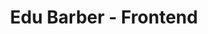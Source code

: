 <h1 align="center">Edu Barber - Frontend</h1>

<!-- ## Node.js

Após participar da **Next Level Week** e ver o quanto o javascript é dinâmico e principalmente as muitas funcionalidades diferentes das linguagens que aprendi até o momento, decidi estudar mais a fundo essas ferramentas. Obrigado pela oportunidade Rocketseat:rocket:!

## Ferramentas utilizadas:
### MVC
Arquitetura bem famosa para uma melhor organização da aplicação, com cada responsabilidade no seu devido lugar.

- Design pattern **Factory Method**:
  - Um controller nunca chama outro controller ou método, ele fica completamente isolado.
  - Cada entidade fica em um controller diferente, para que o controller não tenha mais do que a sua responsabilidade.
- Utilizado classes para cada controller, pois fica aparentemente mais organizado e fácil de ler com o conceito de **orientação a objeto**.
- A comunicação vai sempre ocorrer entre **JSON**.
### Express
Ao pensar em criação de uma api REST o pacote mais famoso e completo para se trabalhar é o *express*, sem dúvida a melhor opção.
### Sucrase
Para poder utilizar no node funcionalidades mais recentes do Javascript como a sintaxe de *import* e *export default*, você pode utilizar esse pacote, bem fácil e tranquilo para configurar.
### Nodemon
O desenvolvimento fica muito mais ágil com o refresh da aplicação automática ao salvar qualquer arquivo e esta é a funcionalidade deste pacote
### Sequelize
A abstração oferecida por esta ferramenta é bem simples e facilita pra que possamos não precisar utilizar a linguagem sql e sim o próprio Javascript.
Como já trabalho com a linguagem SQL diretamente, fica fácil entender como a ferramenta funciona por trás de uma função o que facilita até mesmo para debugar.
- Utilizei todo o sistema de *Migrations*. É incrível como facilita o gerenciamento do banco de dados, criar, modificar e deletar uma tabela nunca foi tão simples, principalmente as alterações pois as Migrations ficam ordenadas por tempo e cada tabela fica separada. Facilita também para outros desenvolvedores trabalharem naquele código.

## Banco de dados
Para facilitar o gerenciamento dos dados utilizei **Docker**, a maneira isolada do container do Docker é sensacional, principalmente para a manutenção.
### Postgresql
Para a base principal da aplicação foi utilizada a arquitetura SQL do Postgres pois existirão vários relacionamentos. Como eu utilizo no meu trabalho, quero aprender em como utilizar no NodeJS.



# Git Emoji BR

### :rocket: Tecnologias usadas

O projeto foi desenvolvido com as seguintes tecnologias:

- [Node.js](https://nodejs.org/pt-br/)
- [ReactJS](https://pt-br.reactjs.org/)
- [gh-pages](https://www.npmjs.com/package/gh-pages)
- [react-notifications-component](https://www.npmjs.com/package/react-notifications-component)

### :muscle: Projeto

**Emoji BR** é um projeto que visa ajudar na busca por emojis, traduzidos para o **português**, para serem utilizados em seus projetos do Github.

### :old_key: gh-pages

Para automatizar o deploy para o **Github Pages**, eu decidi utilizar esta biblioteca sensacional, onde ela pega o conteúdo da build do projeto e adiciona em uma branch chamada "gh-pages" que será exibida na url https://eduardomatos88.github.io/Git-Emojis-BR/ automaticamente pelo Github, onde está rodando a aplicação em produção para uso geral neste momento.

### :recycle: Como contribuir

- Fork esse repositório;
- Crie uma branch com a sua feature: `git checkout -b my-feature`
- Commit suas mudanças: `git commit -m 'feat: My new feature'`
- Push a sua branch: `git push origin my-feature`

### :pencil: Licença

Esse projeto está sob a licença MIT. Veja o arquivo [LICENSE](LICENSE) para mais detalhes.

### :ok_hand: Quem contribuiu com o projeto?

- [Kelson Teixeira](https://github.com/KelsonTeixeira)

<p align="center">Feito com carinho por <strong>Luiz Eduardo</strong> :ant:</p>





# Desafio_Cah_Simoes_Server

### :mechanical_arm: o Projeto

Um projeto simples para demonstrar conhecimentos!
Projeto criado em Node.js com Typescript.

### :rocket: Ferramentas utilizadas

- [Node.js](https://nodejs.org/pt-br/)
- [Express](https://expressjs.com/pt-br/) -
- [Typeorm](https://typeorm.io/#/) - Um poderoso ORM para gerenciar o banco de dados com javascript
- [BCryptJs](https://www.npmjs.com/package/bcryptjs) - Pacote para criptar e comparar senhas criptadas
- [Typeorm](https://typeorm.io/#/) - Um poderoso ORM para gerenciar o banco de dados com javascript
- [BCryptJs](https://www.npmjs.com/package/bcryptjs) - Pacote para criptar senhas e comparar senhas criptadas
- [JsonWebToken](https://www.npmjs.com/package/jsonwebtoken) - Pacote para criar e verificar chaves JWT
- [Tsyringe](https://www.npmjs.com/package/tsyringe) - Para gerenciar injeção de dependência
- [Reflect-metadata](https://www.npmjs.com/package/reflect-metadata) - Dependência do typeorm para que possa ser utilizado a sintaxe de decorators
- [Express-async-errors](https://www.npmjs.com/package/express-async-errors) - Gerenciar erros globalmente no express
- [Mysql](https://www.npmjs.com/package/mysql) - Dependência do typeorm (para outro tipo de banco de dados, ver dependências na documentação)
- [Eslint](https://eslint.org/) - Pacote para organizar e padronizar código
- [Prettier](https://prettier.io/) - Pacote para organizar e padronizar código
- [Jest](https://jestjs.io/) - Pacote para criar testes da aplicação

### :arrow_forward: Rodar o projeto

Na pasta raiz do projeto terá um arquivo chamado "ormconfig.json", que está apontado para um banco de dados público, mas não posso garantir que fique funcionando por muito tempo, para utilizar outro banco de dados, coloque as configurações do seu banco de dados neste arquivo.

- Baixe ou clone o repositório
- Rode as migrations para garantir que o banco de dados esteja atualizado: `yarn typeorm migration:run`
- Para rodar os testes: `yarn test`
- Para rodar a aplicação: `yarn dev:server`

Se você utiliza npm, substitua o `yarn` por `npm run`

### :test_tube: Testes

Foram criados testes para todos os services

- Para ver o status dos testes, abra o html dentro da pasta dentro do projeto: `coverage/lcov-report/index.html`
- Para rodar os testes: `yarn test`

### :recycle: Como contribuir

- Fork esse repositório;
- Crie uma branch com a sua feature: `git checkout -b my-feature`
- Commit suas mudanças: `git commit -m 'feat: My new feature'`
- Push a sua branch: `git push origin my-feature`





-->
